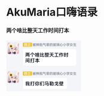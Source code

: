 # AkuMaria口嗨语录

<h4>两个啥比整天工作时间打本</h4>
<img alt="上班时间打本" src="/images/20220125121855.jpg" width="200"/>

